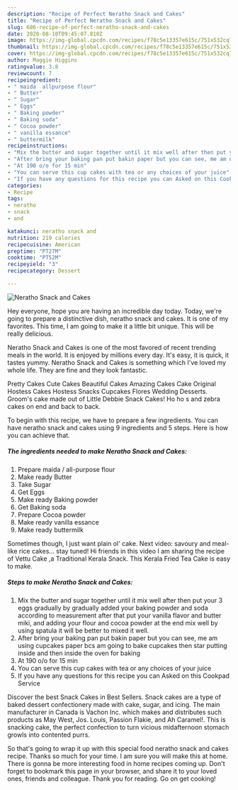 ```yaml
---
description: "Recipe of Perfect Neratho Snack and Cakes"
title: "Recipe of Perfect Neratho Snack and Cakes"
slug: 686-recipe-of-perfect-neratho-snack-and-cakes
date: 2020-08-10T09:45:07.810Z
image: https://img-global.cpcdn.com/recipes/f78c5e13357e615c/751x532cq70/neratho-snack-and-cakes-recipe-main-photo.jpg
thumbnail: https://img-global.cpcdn.com/recipes/f78c5e13357e615c/751x532cq70/neratho-snack-and-cakes-recipe-main-photo.jpg
cover: https://img-global.cpcdn.com/recipes/f78c5e13357e615c/751x532cq70/neratho-snack-and-cakes-recipe-main-photo.jpg
author: Maggie Higgins
ratingvalue: 3.8
reviewcount: 7
recipeingredient:
- " maida  allpurpose flour"
- " Butter"
- " Sugar"
- " Eggs"
- " Baking powder"
- " Baking soda"
- " Cocoa powder"
- " vanilla essance"
- " buttermilk"
recipeinstructions:
- "Mix the butter and sugar together until it mix well after then put your 3 eggs gradually by gradually added your baking powder and soda according to measurement after that put your vanilla flavor and butter miki, and adding your flour and cocoa powder at the end mix well by using spatula it will be better to mixed it well."
- "After bring your baking pan put bakin paper but you can see, me am using cupcakes paper bcs am going to bake cupcakes then star putting inside and then inside the oven for baking"
- "At 190 o/o for 15 min"
- "You can serve this cup cakes with tea or any choices of your juice"
- "If you have any questions for this recipe you can Asked on this Cookpad Service"
categories:
- Recipe
tags:
- neratho
- snack
- and

katakunci: neratho snack and 
nutrition: 219 calories
recipecuisine: American
preptime: "PT27M"
cooktime: "PT52M"
recipeyield: "3"
recipecategory: Dessert

---
```



![Neratho Snack and Cakes](https://img-global.cpcdn.com/recipes/f78c5e13357e615c/751x532cq70/neratho-snack-and-cakes-recipe-main-photo.jpg)

Hey everyone, hope you are having an incredible day today. Today, we're going to prepare a distinctive dish, neratho snack and cakes. It is one of my favorites. This time, I am going to make it a little bit unique. This will be really delicious.

Neratho Snack and Cakes is one of the most favored of recent trending meals in the world. It is enjoyed by millions every day. It's easy, it is quick, it tastes yummy. Neratho Snack and Cakes is something which I've loved my whole life. They are fine and they look fantastic.

Pretty Cakes Cute Cakes Beautiful Cakes Amazing Cakes Cake Original Hostess Cakes Hostess Snacks Cupcakes Flores Wedding Desserts. Groom&#39;s cake made out of Little Debbie Snack Cakes! Ho ho s and zebra cakes on end and back to back.


To begin with this recipe, we have to prepare a few ingredients. You can have neratho snack and cakes using 9 ingredients and 5 steps. Here is how you can achieve that.

<!--inarticleads1-->

##### The ingredients needed to make Neratho Snack and Cakes:

1. Prepare  maida / all-purpose flour
1. Make ready  Butter
1. Take  Sugar
1. Get  Eggs
1. Make ready  Baking powder
1. Get  Baking soda
1. Prepare  Cocoa powder
1. Make ready  vanilla essance
1. Make ready  buttermilk


Sometimes though, I just want plain ol&#39; cake. Next video: savoury and meal-like rice cakes… stay tuned! Hi friends in this video I am sharing the recipe of Vettu Cake ,a Traditional Kerala Snack. This Kerala Fried Tea Cake is easy to make. 

<!--inarticleads2-->

##### Steps to make Neratho Snack and Cakes:

1. Mix the butter and sugar together until it mix well after then put your 3 eggs gradually by gradually added your baking powder and soda according to measurement after that put your vanilla flavor and butter miki, and adding your flour and cocoa powder at the end mix well by using spatula it will be better to mixed it well.
1. After bring your baking pan put bakin paper but you can see, me am using cupcakes paper bcs am going to bake cupcakes then star putting inside and then inside the oven for baking
1. At 190 o/o for 15 min
1. You can serve this cup cakes with tea or any choices of your juice
1. If you have any questions for this recipe you can Asked on this Cookpad Service


Discover the best Snack Cakes in Best Sellers. Snack cakes are a type of baked dessert confectionery made with cake, sugar, and icing. The main manufacturer in Canada is Vachon Inc. which makes and distributes such products as May West, Jos. Louis, Passion Flakie, and Ah Caramel!. This is snacking cake, the perfect confection to turn vicious midafternoon stomach growls into contented purrs. 

So that's going to wrap it up with this special food neratho snack and cakes recipe. Thanks so much for your time. I am sure you will make this at home. There is gonna be more interesting food in home recipes coming up. Don't forget to bookmark this page in your browser, and share it to your loved ones, friends and colleague. Thank you for reading. Go on get cooking!
